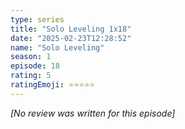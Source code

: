 ```yaml
---
type: series
title: "Solo Leveling 1x18"
date: "2025-02-23T12:28:52"
name: "Solo Leveling"
season: 1
episode: 18
rating: 5
ratingEmoji: ⭐️⭐️⭐️⭐️⭐️
---
```


*[No review was written for this episode]*

